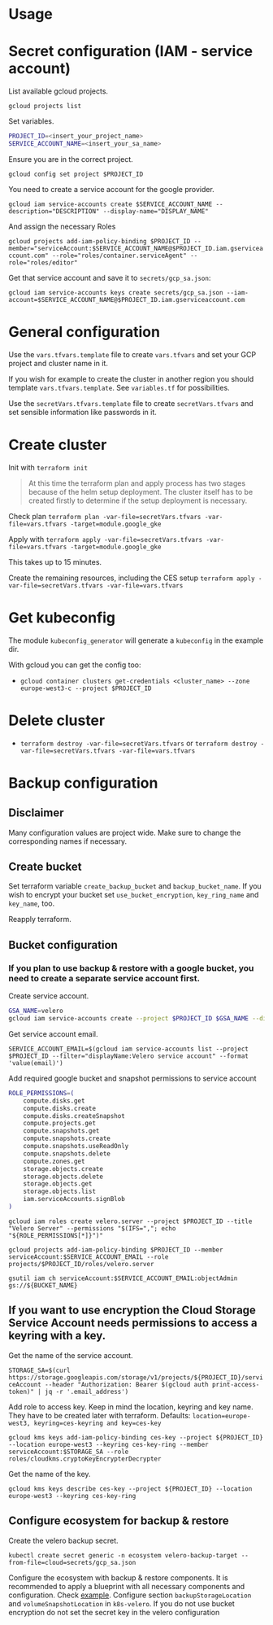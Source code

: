 # Usage

# Secret configuration (IAM - service account)

List available gcloud projects.

`gcloud projects list`

Set variables.

```bash
PROJECT_ID=<insert_your_project_name>
SERVICE_ACCOUNT_NAME=<insert_your_sa_name>
```

Ensure you are in the correct project.

`gcloud config set project $PROJECT_ID`

You need to create a service account for the google provider.

`gcloud iam service-accounts create $SERVICE_ACCOUNT_NAME --description="DESCRIPTION" --display-name="DISPLAY_NAME"`

And assign the necessary Roles

`gcloud projects add-iam-policy-binding $PROJECT_ID --member="serviceAccount:$SERVICE_ACCOUNT_NAME@$PROJECT_ID.iam.gserviceaccount.com" --role="roles/container.serviceAgent" --role="roles/editor"`

Get that service account and save it to `secrets/gcp_sa.json`:

`gcloud iam service-accounts keys create secrets/gcp_sa.json --iam-account=$SERVICE_ACCOUNT_NAME@$PROJECT_ID.iam.gserviceaccount.com`

# General configuration
Use the `vars.tfvars.template` file to create `vars.tfvars` and set your GCP project and cluster name in it.

If you wish for example to create the cluster in another region you should template `vars.tfvars.template`.
See `variables.tf` for possibilities.

Use the `secretVars.tfvars.template` file to create `secretVars.tfvars` and set sensible information like passwords in it.

# Create cluster

Init with `terraform init`

> At this time the terraform plan and apply process has two stages because of the helm setup deployment.
> The cluster itself has to be created firstly to determine if the setup deployment is necessary.

Check plan
`terraform plan -var-file=secretVars.tfvars -var-file=vars.tfvars -target=module.google_gke`

Apply with
`terraform apply -var-file=secretVars.tfvars -var-file=vars.tfvars -target=module.google_gke`

This takes up to 15 minutes.

Create the remaining resources, including the CES setup
`terraform apply -var-file=secretVars.tfvars -var-file=vars.tfvars`

# Get kubeconfig

The module `kubeconfig_generator` will generate a `kubeconfig` in the example dir.

With gcloud you can get the config too:

- `gcloud container clusters get-credentials <cluster_name> --zone europe-west3-c --project $PROJECT_ID`

# Delete cluster

- `terraform destroy -var-file=secretVars.tfvars`
  or `terraform destroy -var-file=secretVars.tfvars -var-file=vars.tfvars`

# Backup configuration

## Disclaimer

Many configuration values are project wide. Make sure to change the corresponding names if necessary.

## Create bucket

Set terraform variable `create_backup_bucket` and `backup_bucket_name`. If you wish to encrypt your bucket set `use_bucket_encryption`, 
`key_ring_name` and `key_name`, too.

Reapply terraform.

## Bucket configuration

### If you plan to use backup & restore with a google bucket, you need to create a separate service account first.

Create service account.

```bash
GSA_NAME=velero
gcloud iam service-accounts create --project $PROJECT_ID $GSA_NAME --display-name "Velero service account"
```

Get service account email.

`SERVICE_ACCOUNT_EMAIL=$(gcloud iam service-accounts list --project $PROJECT_ID --filter="displayName:Velero service account" --format 'value(email)')`

Add required google bucket and snapshot permissions to service account

```bash
ROLE_PERMISSIONS=(
    compute.disks.get
    compute.disks.create
    compute.disks.createSnapshot
    compute.projects.get
    compute.snapshots.get
    compute.snapshots.create
    compute.snapshots.useReadOnly
    compute.snapshots.delete
    compute.zones.get
    storage.objects.create
    storage.objects.delete
    storage.objects.get
    storage.objects.list
    iam.serviceAccounts.signBlob
)
```

`gcloud iam roles create velero.server --project $PROJECT_ID --title "Velero Server" --permissions "$(IFS=","; echo "${ROLE_PERMISSIONS[*]}")"`

`gcloud projects add-iam-policy-binding $PROJECT_ID --member serviceAccount:$SERVICE_ACCOUNT_EMAIL --role projects/$PROJECT_ID/roles/velero.server`

`gsutil iam ch serviceAccount:$SERVICE_ACCOUNT_EMAIL:objectAdmin gs://${BUCKET_NAME}`

## If you want to use encryption the Cloud Storage Service Account needs permissions to access a keyring with a key.

Get the name of the service account.

`STORAGE_SA=$(curl https://storage.googleapis.com/storage/v1/projects/${PROJECT_ID}/serviceAccount --header "Authorization: Bearer $(gcloud auth print-access-token)" | jq -r '.email_address')`

Add role to access key. Keep in mind the location, keyring and key name. They have to be created later with terraform.
Defaults: `location=europe-west3, keyring=ces-keyring and key=ces-key`

`gcloud kms keys add-iam-policy-binding ces-key --project ${PROJECT_ID} --location europe-west3 --keyring ces-key-ring --member serviceAccount:$STORAGE_SA --role roles/cloudkms.cryptoKeyEncrypterDecrypter`

Get the name of the key.

`gcloud kms keys describe ces-key --project ${PROJECT_ID} --location europe-west3 --keyring ces-key-ring`

## Configure ecosystem for backup & restore

Create the velero backup secret.

`kubectl create secret generic -n ecosystem velero-backup-target --from-file=cloud=secrets/gcp_sa.json`

Configure the ecosystem with backup & restore components.
It is recommended to apply a blueprint with all necessary components and configuration.
Check [example](example/full_ces_blueprint_with_gcp_backup.yaml).
Configure section `backupStorageLocation` and `volumeSnapshotLocation` in `k8s-velero`.
If you do not use bucket encryption do not set the secret key in the velero configuration
